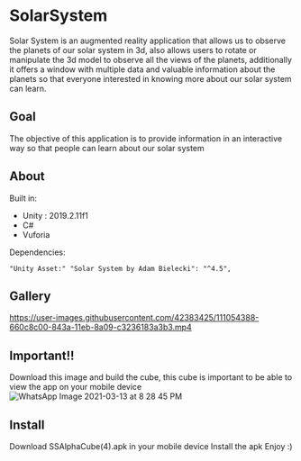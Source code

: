 # SolarSystem

Solar System is an augmented reality application that allows us to observe the planets of our solar system in 3d, also allows users to rotate or manipulate the 3d model to observe all the views of the planets, additionally it offers a window with multiple data and valuable information about the planets so that everyone interested in knowing more about our solar system can learn.

## Goal
The objective of this application is to provide information in an interactive way so that people can learn about our solar system

## About
Built in: 
  - Unity : 2019.2.11f1
  - C#
  - Vuforia

Dependencies:

    "Unity Asset:" "Solar System by Adam Bielecki": "^4.5",
    
## Gallery


https://user-images.githubusercontent.com/42383425/111054388-660c8c00-843a-11eb-8a09-c3236183a3b3.mp4


## Important!!

Download this image and build the cube, this cube is important to be able to view the app on your mobile device
![WhatsApp Image 2021-03-13 at 8 28 45 PM](https://user-images.githubusercontent.com/42383425/111054663-40808200-843c-11eb-8c13-0e71a0ac722a.jpeg)

## Install

Download SSAlphaCube(4).apk in your mobile device 
Install the apk
Enjoy :)


